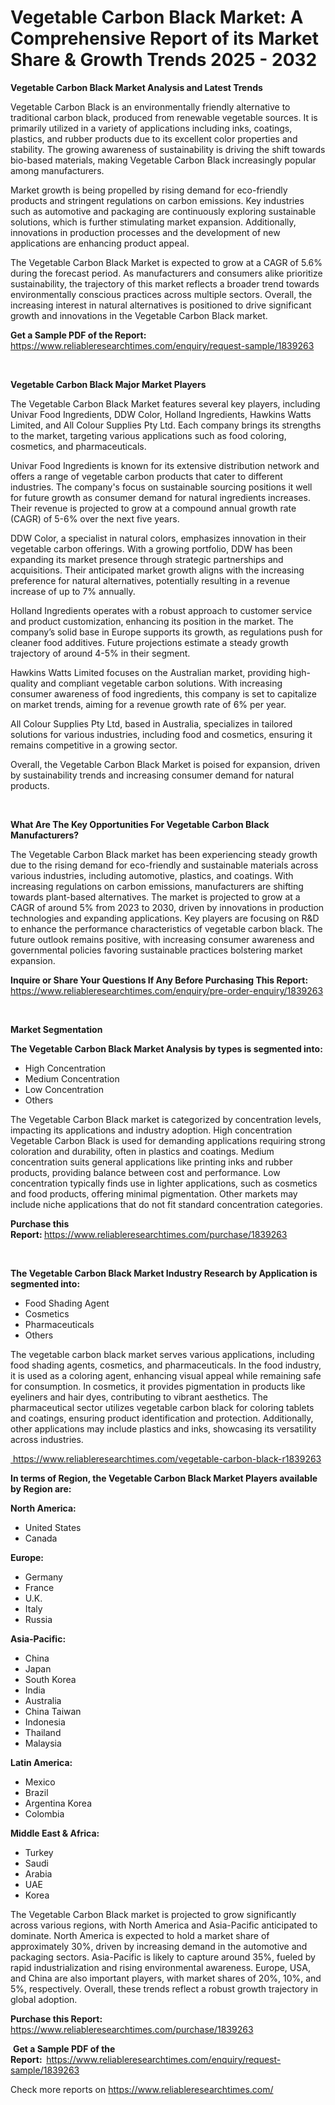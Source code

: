 <p><h1>Vegetable Carbon Black Market: A Comprehensive Report of its Market Share & Growth Trends 2025 - 2032</h1></p><p><strong>Vegetable Carbon Black Market Analysis and Latest Trends</strong></p>
<p><p>Vegetable Carbon Black is an environmentally friendly alternative to traditional carbon black, produced from renewable vegetable sources. It is primarily utilized in a variety of applications including inks, coatings, plastics, and rubber products due to its excellent color properties and stability. The growing awareness of sustainability is driving the shift towards bio-based materials, making Vegetable Carbon Black increasingly popular among manufacturers.</p><p>Market growth is being propelled by rising demand for eco-friendly products and stringent regulations on carbon emissions. Key industries such as automotive and packaging are continuously exploring sustainable solutions, which is further stimulating market expansion. Additionally, innovations in production processes and the development of new applications are enhancing product appeal.</p><p>The Vegetable Carbon Black Market is expected to grow at a CAGR of 5.6% during the forecast period. As manufacturers and consumers alike prioritize sustainability, the trajectory of this market reflects a broader trend towards environmentally conscious practices across multiple sectors. Overall, the increasing interest in natural alternatives is positioned to drive significant growth and innovations in the Vegetable Carbon Black market.</p></p>
<p><strong>Get a Sample PDF of the Report:&nbsp;</strong> <a href="https://www.reliableresearchtimes.com/enquiry/request-sample/1839263?utm_campaign=2263&utm_medium=2&utm_source=Github&utm_content=ia&utm_term=01042025&utm_id=vegetable-carbon-black">https://www.reliableresearchtimes.com/enquiry/request-sample/1839263</a></p>
<p>&nbsp;</p>
<p><strong>Vegetable Carbon Black Major Market Players</strong></p>
<p><p>The Vegetable Carbon Black Market features several key players, including Univar Food Ingredients, DDW Color, Holland Ingredients, Hawkins Watts Limited, and All Colour Supplies Pty Ltd. Each company brings its strengths to the market, targeting various applications such as food coloring, cosmetics, and pharmaceuticals.</p><p>Univar Food Ingredients is known for its extensive distribution network and offers a range of vegetable carbon products that cater to different industries. The company's focus on sustainable sourcing positions it well for future growth as consumer demand for natural ingredients increases. Their revenue is projected to grow at a compound annual growth rate (CAGR) of 5-6% over the next five years.</p><p>DDW Color, a specialist in natural colors, emphasizes innovation in their vegetable carbon offerings. With a growing portfolio, DDW has been expanding its market presence through strategic partnerships and acquisitions. Their anticipated market growth aligns with the increasing preference for natural alternatives, potentially resulting in a revenue increase of up to 7% annually.</p><p>Holland Ingredients operates with a robust approach to customer service and product customization, enhancing its position in the market. The company’s solid base in Europe supports its growth, as regulations push for cleaner food additives. Future projections estimate a steady growth trajectory of around 4-5% in their segment.</p><p>Hawkins Watts Limited focuses on the Australian market, providing high-quality and compliant vegetable carbon solutions. With increasing consumer awareness of food ingredients, this company is set to capitalize on market trends, aiming for a revenue growth rate of 6% per year.</p><p>All Colour Supplies Pty Ltd, based in Australia, specializes in tailored solutions for various industries, including food and cosmetics, ensuring it remains competitive in a growing sector.</p><p>Overall, the Vegetable Carbon Black Market is poised for expansion, driven by sustainability trends and increasing consumer demand for natural products.</p></p>
<p>&nbsp;</p>
<p><strong>What Are The Key Opportunities For Vegetable Carbon Black Manufacturers?</strong></p>
<p><p>The Vegetable Carbon Black market has been experiencing steady growth due to the rising demand for eco-friendly and sustainable materials across various industries, including automotive, plastics, and coatings. With increasing regulations on carbon emissions, manufacturers are shifting towards plant-based alternatives. The market is projected to grow at a CAGR of around 5% from 2023 to 2030, driven by innovations in production technologies and expanding applications. Key players are focusing on R&D to enhance the performance characteristics of vegetable carbon black. The future outlook remains positive, with increasing consumer awareness and governmental policies favoring sustainable practices bolstering market expansion.</p></p>
<p><strong>Inquire or Share Your Questions If Any Before Purchasing This Report:</strong> <a href="https://www.reliableresearchtimes.com/enquiry/pre-order-enquiry/1839263?utm_campaign=2263&utm_medium=2&utm_source=Github&utm_content=ia&utm_term=01042025&utm_id=vegetable-carbon-black">https://www.reliableresearchtimes.com/enquiry/pre-order-enquiry/1839263</a></p>
<p>&nbsp;</p>
<p><strong>Market Segmentation</strong></p>
<p><strong>The Vegetable Carbon Black Market Analysis by types is segmented into:</strong></p>
<p><ul><li>High Concentration</li><li>Medium Concentration</li><li>Low Concentration</li><li>Others</li></ul></p>
<p><p>The Vegetable Carbon Black market is categorized by concentration levels, impacting its applications and industry adoption. High concentration Vegetable Carbon Black is used for demanding applications requiring strong coloration and durability, often in plastics and coatings. Medium concentration suits general applications like printing inks and rubber products, providing balance between cost and performance. Low concentration typically finds use in lighter applications, such as cosmetics and food products, offering minimal pigmentation. Other markets may include niche applications that do not fit standard concentration categories.</p></p>
<p><strong>Purchase this Report:&nbsp;</strong><a href="https://www.reliableresearchtimes.com/purchase/1839263?utm_campaign=2263&utm_medium=2&utm_source=Github&utm_content=ia&utm_term=01042025&utm_id=vegetable-carbon-black">https://www.reliableresearchtimes.com/purchase/1839263</a></p>
<p>&nbsp;</p>
<p><strong>The Vegetable Carbon Black Market Industry Research by Application is segmented into:</strong></p>
<p><ul><li>Food Shading Agent</li><li>Cosmetics</li><li>Pharmaceuticals</li><li>Others</li></ul></p>
<p><p>The vegetable carbon black market serves various applications, including food shading agents, cosmetics, and pharmaceuticals. In the food industry, it is used as a coloring agent, enhancing visual appeal while remaining safe for consumption. In cosmetics, it provides pigmentation in products like eyeliners and hair dyes, contributing to vibrant aesthetics. The pharmaceutical sector utilizes vegetable carbon black for coloring tablets and coatings, ensuring product identification and protection. Additionally, other applications may include plastics and inks, showcasing its versatility across industries.</p></p>
<p><a href="https://www.reliableresearchtimes.com/vegetable-carbon-black-r1839263?utm_campaign=2263&utm_medium=2&utm_source=Github&utm_content=ia&utm_term=01042025&utm_id=vegetable-carbon-black">&nbsp;https://www.reliableresearchtimes.com/vegetable-carbon-black-r1839263</a></p>
<p><strong>In terms of Region, the Vegetable Carbon Black Market Players available by Region are:</strong></p>
<p>
    <p> <strong> North America: </strong>
        <ul>
            <li>United States</li>
            <li>Canada</li>
        </ul>
        </p> 
    <p> <strong> Europe: </strong>
        <ul>
            <li>Germany</li>
            <li>France</li>
            <li>U.K.</li>
            <li>Italy</li>
            <li>Russia</li>
        </ul>
        </p> 
    <p> <strong> Asia-Pacific: </strong>
        <ul>
            <li>China</li>
            <li>Japan</li>
            <li>South Korea</li>
            <li>India</li>
            <li>Australia</li>
            <li>China Taiwan</li>
            <li>Indonesia</li>
            <li>Thailand</li>
            <li>Malaysia</li>
        </ul>
        </p> 
    <p> <strong> Latin America: </strong>
        <ul>
            <li>Mexico</li>
            <li>Brazil</li>
            <li>Argentina Korea</li>
            <li>Colombia</li>
        </ul>
        </p> 
    <p> <strong> Middle East & Africa: </strong>
        <ul>
            <li>Turkey</li>
            <li>Saudi</li>
            <li>Arabia</li>
            <li>UAE</li>
            <li>Korea</li>
        </ul>
    </p>
    </p>
<p><p>The Vegetable Carbon Black market is projected to grow significantly across various regions, with North America and Asia-Pacific anticipated to dominate. North America is expected to hold a market share of approximately 30%, driven by increasing demand in the automotive and packaging sectors. Asia-Pacific is likely to capture around 35%, fueled by rapid industrialization and rising environmental awareness. Europe, USA, and China are also important players, with market shares of 20%, 10%, and 5%, respectively. Overall, these trends reflect a robust growth trajectory in global adoption.</p></p>
<p><strong>Purchase this Report: </strong><a href="https://www.reliableresearchtimes.com/purchase/1839263?utm_campaign=2263&utm_medium=2&utm_source=Github&utm_content=ia&utm_term=01042025&utm_id=vegetable-carbon-black">https://www.reliableresearchtimes.com/purchase/1839263</a></p>
<p>&nbsp;<strong>Get a Sample PDF of the Report:&nbsp;&nbsp;</strong><a href="https://www.reliableresearchtimes.com/enquiry/request-sample/1839263?utm_campaign=2263&utm_medium=2&utm_source=Github&utm_content=ia&utm_term=01042025&utm_id=vegetable-carbon-black">https://www.reliableresearchtimes.com/enquiry/request-sample/1839263</a></p>
<p><strong></strong></p>
<p>Check more reports on <a href="https://www.reliableresearchtimes.com/?utm_campaign=2263&utm_medium=2&utm_source=Github&utm_content=ia&utm_term=01042025&utm_id=vegetable-carbon-black">https://www.reliableresearchtimes.com/</a></p>